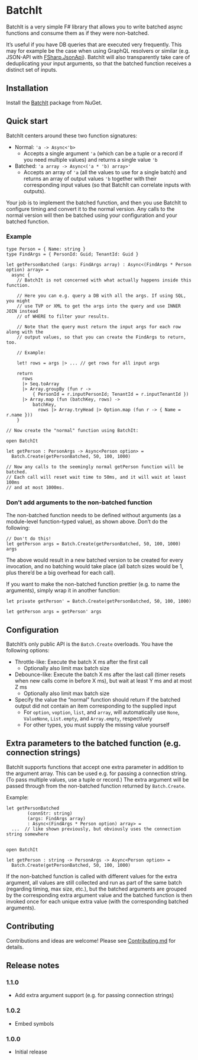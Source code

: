 BatchIt
==============

BatchIt is a very simple F# library that allows you to write batched async functions and consume them as if they were non-batched.

It’s useful if you have DB queries that are executed very frequently. This may for example be the case when using GraphQL resolvers or similar (e.g. JSON-API with [FSharp.JsonApi](https://github.com/cmeeren/FSharp.JsonApi)). BatchIt will also transparently take care of deduplicating your input arguments, so that the batched function receives a distinct set of inputs.

Installation
------------

Install the [BatchIt](https://www.nuget.org/packages/BatchIt) package from NuGet.

Quick start
-----------

BatchIt centers around these two function signatures:

* Normal: `'a -> Async<'b>`
  * Accepts a single argument `'a` (which can be a tuple or a record if you need multiple values) and returns a single value `'b`
* Batched: `'a array -> Async<('a * 'b) array>'`
  * Accepts an array of `'a` (all the values to use for a single batch) and returns an array of output values `'b` together with their corresponding input values (so that BatchIt can correlate inputs with outputs).

Your job is to implement the batched function, and then you use BatchIt to configure timing and convert it to the normal version. Any calls to the normal version will then be batched using your configuration and your batched function.

### Example

```f#
type Person = { Name: string }
type FindArgs = { PersonId: Guid; TenantId: Guid }

let getPersonBatched (args: FindArgs array) : Async<(FindArgs * Person option) array> =
  async {
    // BatchIt is not concerned with what actually happens inside this function.
  
    // Here you can e.g. query a DB with all the args. If using SQL, you might
    // use TVP or XML to get the args into the query and use INNER JOIN instead
    // of WHERE to filter your results.
  
    // Note that the query must return the input args for each row along with the
    // output values, so that you can create the FindArgs to return, too.
  
    // Example:
  
    let! rows = args |> ... // get rows for all input args
  
    return
      rows
      |> Seq.toArray
      |> Array.groupBy (fun r -> 
          { PersonId = r.inputPersonId; TenantId = r.inputTenantId })
      |> Array.map (fun (batchKey, rows) -> 
          batchKey,
	        rows |> Array.tryHead |> Option.map (fun r -> { Name = r.name }))
    }
  
// Now create the "normal" function using BatchIt:
  
open BatchIt

let getPerson : PersonArgs -> Async<Person option> =
  Batch.Create(getPersonBatched, 50, 100, 1000)
  
// Now any calls to the seemingly normal getPerson function will be batched.
// Each call will reset wait time to 50ms, and it will wait at least 100ms
// and at most 1000ms.
```

### Don’t add arguments to the non-batched function

The non-batched function needs to be defined without arguments (as a module-level function-typed value), as shown above. Don’t do the following:

```f#
// Don't do this!
let getPerson args = Batch.Create(getPersonBatched, 50, 100, 1000) args
```

The above would result in a new batched version to be created for every invocation, and no batching would take place (all batch sizes would be 1, plus there’d be a big overhead for each call).

If you want to make the non-batched function prettier (e.g. to name the arguments), simply wrap it in another function:

```f#
let private getPerson' = Batch.Create(getPersonBatched, 50, 100, 1000)

let getPerson args = getPerson' args
```

Configuration
-------------

BatchIt’s only public API is the `Batch.Create` overloads. You have the following options:

* Throttle-like: Execute the batch X ms after the first call
  * Optionally also limit max batch size
* Debounce-like: Execute the batch X ms after the last call (timer resets when new calls come in before X ms), but wait at least Y ms and at most Z ms
  * Optionally also limit max batch size
* Specify the value the “normal” function should return if the batched output did not contain an item corresponding to the supplied input
  * For `option`, `voption`, `list`, and `array`, will automatically use `None`, `ValueNone`, `List.empty`, and `Array.empty`, respectively
  * For other types, you must supply the missing value yourself

Extra parameters to the batched function (e.g. connection strings)
------------------------------------------------------------------

BatchIt supports functions that accept one extra parameter in addition to the argument array. This can be used e.g. for passing a connection string. (To pass multiple values, use a tuple or record.) The extra argument will be passed through from the non-batched function returned by `Batch.Create`.

Example:

```f#
let getPersonBatched
		(connStr: string)
		(args: FindArgs array)
		: Async<(FindArgs * Person option) array> =
  ...  // like shown previously, but obviously uses the connection string somewhere
  

open BatchIt

let getPerson : string -> PersonArgs -> Async<Person option> =
  Batch.Create(getPersonBatched, 50, 100, 1000)
```

If the non-batched function is called with different values for the extra argument, all values are still collected and run as part of the same batch (regarding timing, max size, etc.), but the batched arguments are grouped by the corresponding extra argument value and the batched function is then invoked once for each unique extra value (with the corresponding batched arguments).

Contributing
------------

Contributions and ideas are welcome! Please see [Contributing.md](https://github.com/cmeeren/BatchIt/blob/master/.github/CONTRIBUTING.md) for details.

Release notes
-------------

### 1.1.0

* Add extra argument support (e.g. for passing connection strings)

### 1.0.2

* Embed symbols

### 1.0.0

* Initial release
